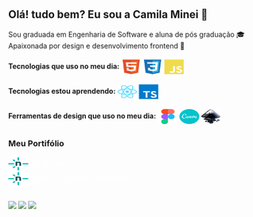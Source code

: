 ## Olá! tudo bem? Eu sou a Camila Minei 👋

Sou graduada em Engenharia de Software  e aluna de pós graduação 🎓<br>
Apaixonada por design e desenvolvimento frontend 🩷<br>

<div style="display: inline_block">
  <h4>Tecnologias que uso no meu dia: 
    <img align="center" alt="HTML" height="30" width="40" src="https://raw.githubusercontent.com/devicons/devicon/master/icons/html5/html5-original.svg">
    <img align="center" alt="CSS" height="30" width="40" src="https://raw.githubusercontent.com/devicons/devicon/master/icons/css3/css3-original.svg">
    <img align="center" alt="Js" height="30" width="40" src="https://raw.githubusercontent.com/devicons/devicon/master/icons/javascript/javascript-plain.svg">
  </h4>
  <h4>Tecnologias estou aprendendo: 
    <img align="center" alt="React" height="30" width="40" src="https://raw.githubusercontent.com/devicons/devicon/master/icons/react/react-original.svg">
    <img align="center" alt="React" height="30" width="40" src="https://raw.githubusercontent.com/devicons/devicon/master/icons/typescript/typescript-original.svg">
  </h4>
  <h4>Ferramentas de design que uso no meu dia: 
    <img align="center" alt="Figma" height="30" width="40" src="https://raw.githubusercontent.com/devicons/devicon/master/icons/figma/figma-original.svg">
    <img align="center" alt="Canva" height="30" width="40" src="https://raw.githubusercontent.com/devicons/devicon/master/icons/canva/canva-original.svg">
    <img align="center" alt="Canva" height="30" width="40" src="https://raw.githubusercontent.com/devicons/devicon/master/icons/inkscape/inkscape-original.svg">
  </h4>
</div>

##

### Meu Portifólio

<div style="display: inline_block">
  <a style="color:white; text-decoration:none" href="https://homolog-list-of-tasks.netlify.app" ><img align="center" alt="Netlify" height="30" width="40" src="https://raw.githubusercontent.com/devicons/devicon/master/icons/netlify/netlify-original.svg">List of Tasks</a><br>
  <a style="color:white; text-decoration:none" href="https://primeflix-filminhos.netlify.app/"><img align="center" alt="Netlify" height="30" width="40" src="https://raw.githubusercontent.com/devicons/devicon/master/icons/netlify/netlify-original.svg">Avaliação de Filmes (PrimeFlix)</a>
</div> 

##

<div style="display: inline_block">
  <a href="https://www.linkedin.com/in/camisminei/" target="_blank"><img src="https://img.shields.io/badge/-LinkedIn-%230077B5?style=for-the-badge&logo=linkedin&logoColor=white" target="_blank"></a> 
  <a href="" target="_blank"><img src="https://img.shields.io/badge/-Instagram-%23E4405F?style=for-the-badge&logo=instagram&logoColor=white" target="_blank"></a>
  <a href="" target="_blank"><img src="https://img.shields.io/badge/-Discord-7289DA?style=for-the-badge&logo=discord&logoColor=white" target="_blank"></a>
</div> 
